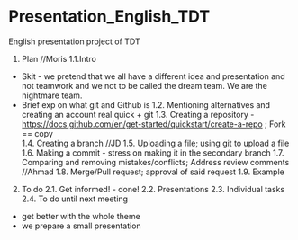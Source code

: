 # Presentation_English_TDT
English presentation project of TDT

1. Plan  //Moris
1.1.Intro 
- Skit - we pretend that we all have a different idea and presentation and not teamwork and we not to be called the dream team. We are the nightmare team.
- Brief exp on what git and Github is
1.2. Mentioning alternatives and creating an account real quick + git
1.3. Creating a repository - https://docs.github.com/en/get-started/quickstart/create-a-repo ; Fork == copy  
1.4. Creating a branch //JD
1.5. Uploading a file; using git to upload a file 
1.6. Making a commit - stress on making it in the secondary branch
1.7. Comparing and removing mistakes/conflicts; Address review comments //Ahmad
1.8. Merge/Pull request; approval of said request
1.9. Example 

2. To do 
2.1. Get informed! - done!
2.2. Presentations
2.3. Individual tasks 
2.4. To do until next meeting 
- get better with the whole theme 
- we prepare a small presentation

 
  
  

